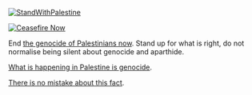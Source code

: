 [![StandWithPalestine](https://raw.githubusercontent.com/Safouene1/support-palestine-banner/master/StandWithPalestine.svg)](https://github.com/Safouene1/support-palestine-banner)

[![Ceasefire Now](https://badge.techforpalestine.org/ceasefire-now)](https://techforpalestine.org/learn-more)

End [the genocide of Palestinians now](https://en.wikipedia.org/wiki/Gaza_genocide). Stand up for what is right, do not normalise being silent about genocide and aparthide.

[What is happening in Palestine is genocide](https://www.aljazeera.com/opinions/2023/10/14/this-is-genocide).

[There is no mistake about this fact](https://en.wikipedia.org/wiki/Gaza_genocide).
